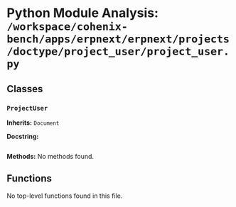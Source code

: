 # Python Module Analysis: `/workspace/cohenix-bench/apps/erpnext/erpnext/projects/doctype/project_user/project_user.py`

## Classes

### `ProjectUser`
**Inherits:** `Document`


**Docstring:**
```

```

**Methods:**
No methods found.




## Functions

No top-level functions found in this file.
